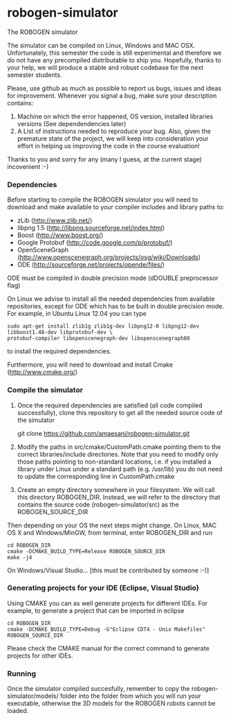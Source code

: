 robogen-simulator
=================

The ROBOGEN simulator

The simulator can be compiled on Linux, Windows and MAC OSX. Unfortunately, this semester the code is still 
experimental and therefore we do not have any precompiled distributable to ship you. 
Hopefully, thanks to your help, we will produce a stable and robust codebase for the next semester students.

Please, use github as much as possible to report us bugs, issues and ideas for improvement.
Whenever you signal a bug, make sure your description contains:
1) Machine on which the error happened, OS version, installed libraries versions (See dependendencies later)
2) A List of instructions needed to reproduce your bug.
Also, given the premature state of the project, we will keep into consideration your effort in helping us improving the code
in the course evaluation!

Thanks to you and sorry for any (many I guess, at the current stage) incovenient :-) 

### Dependencies
Before starting to compile the ROBOGEN simulator you will need to download and 
make available to your compiler includes and library paths to:
* zLib (http://www.zlib.net/)
* libpng 1.5 (http://libpng.sourceforge.net/index.html)
* Boost (http://www.boost.org/)
* Google Protobuf (http://code.google.com/p/protobuf/)
* OpenSceneGraph (http://www.openscenegraph.org/projects/osg/wiki/Downloads) 
* ODE (http://sourceforge.net/projects/opende/files/) 

ODE must be compiled in double precision mode (dDOUBLE preprocessor flag)

On Linux we advise to install all the needed dependencies from available repositories, except for ODE 
which has to be built in double precision mode.
For example, in Ubuntu Linux 12.04 you can type

    sudo apt-get install zlib1g zlib1g-dev libpng12-0 libpng12-dev libboost1.48-dev libprotobuf-dev \
    protobuf-compiler libopenscenegraph-dev libopenscenegraph80

to install the required dependencies.

Furthermore, you will need to download and install Cmake (http://www.cmake.org/)

### Compile the simulator

1) Once the required dependencies are satisfied (all code compiled successfully), clone this repository
to get all the needed source code of the simulator

    git clone https://github.com/amaesani/robogen-simulator.git
    
2) Modify the paths in src/cmake/CustomPath.cmake pointing them to the correct libraries/include directories.
Note that you need to modify only those paths pointing to non-standard locations, i.e. if you installed a library under Linux
under a standard path (e.g. /usr/lib) you do not need to update the corresponding line in CustomPath.cmake


3) Create an empty directory somewhere in your filesystem. We will call this directory ROBOGEN_DIR. Instead, we will
refer to the directory that contains the source code (robogen-simulator/src) as the ROBOGEN_SOURCE_DIR

Then depending on your OS the next steps might change.
On Linux, MAC OS X and Windows/MinGW, from terminal, enter ROBOGEN_DIR and run 

    cd ROBOGEN_DIR
    cmake -DCMAKE_BUILD_TYPE=Release ROBOGEN_SOURCE_DIR
    make -j4
    
On Windows/Visual Studio... [this must be contributed by someone :-)]

### Generating projects for your IDE (Eclipse, Visual Studio)

Using CMAKE you can as well generate projects for different IDEs. 
For example, to generate a project that can be imported in eclipse

    cd ROBOGEN_DIR
    cmake -DCMAKE_BUILD_TYPE=Debug -G"Eclipse CDT4 - Unix Makefiles" ROBOGEN_SOURCE_DIR

Please check the CMAKE manual for the correct command to generate projects for other IDEs.

### Running

Once the simulator compiled succesfully, remember to copy the robogen-simulator/models/ folder into the folder from which you
will run your executable, otherwise the 3D models for the ROBOGEN robots cannot be loaded.
